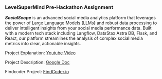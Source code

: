 ### LevelSuperMind Pre-Hackathon Assignment

***SocialScope*** is an advanced social media analytics platform that leverages the power of Large Language Models (LLMs) and robust data processing to deliver intelligent insights from your social media performance data. Built with a modern tech stack including Langflow, DataStax Astra DB, Flask, and React, our platform streamlines the analysis of complex social media metrics into clear, actionable insights.

Project Explanation: [Youtube Video](https://youtu.be/h4Xl-TnlW4o)

Project Description: [Google Doc](https://docs.google.com/document/d/1oy8-ijlaTaGy3MLv_hQh-utxT55BIfDAfg7w_Y-sl-I/edit?usp=sharing)

Findcoder Project: [FindCoder.io](https://www.findcoder.io/projects/socialscope-ai-powered-social-media-analytics-engine/67813af98015401a98b71913)
